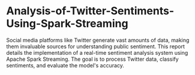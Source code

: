# Analysis-of-Twitter-Sentiments-Using-Spark-Streaming
Social media platforms like Twitter generate vast amounts of data, making them invaluable sources for understanding public sentiment. This report details the implementation of a real-time sentiment analysis system using Apache Spark Streaming. The goal is to process Twitter data, classify sentiments, and evaluate the model's accuracy.
